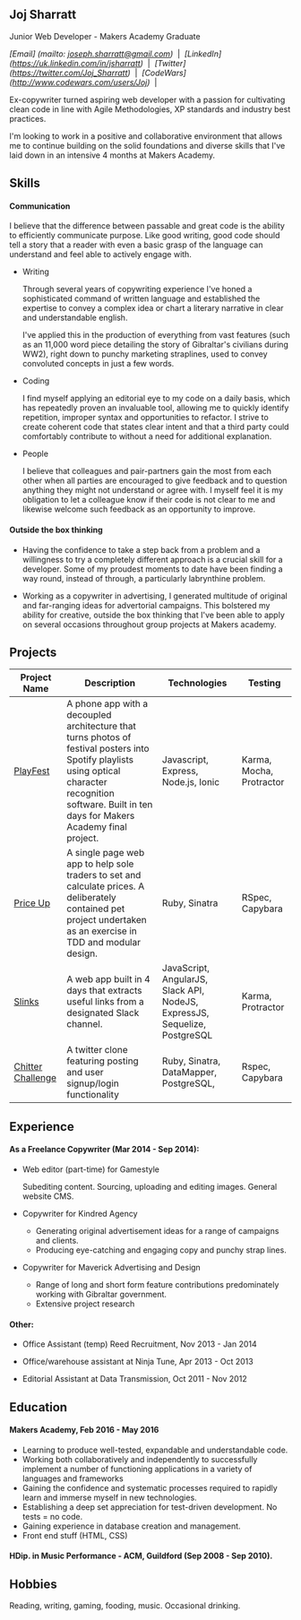 ## Joj Sharratt

Junior Web Developer - Makers Academy Graduate

_[Email] (mailto: joseph.sharratt@gmail.com)_ &nbsp;|&nbsp;
_[LinkedIn] (https://uk.linkedin.com/in/jsharratt)_ &nbsp;|&nbsp;
_[Twitter] (https://twitter.com/Joj_Sharratt)_ &nbsp;|&nbsp;
_[CodeWars] (http://www.codewars.com/users/Joj)_ &nbsp;|&nbsp;

Ex-copywriter turned aspiring web developer with a passion for cultivating clean code in line with Agile Methodologies, XP standards and industry best practices.

I'm looking to work in a positive and collaborative environment that allows me to continue building on the solid foundations and diverse skills that I've laid down in an intensive 4 months at Makers Academy.


## Skills

#### Communication

I believe that the difference between passable and great code is the ability to efficiently communicate  purpose. Like good writing, good code should tell a story that a reader with even a basic grasp of the language can understand and feel able to actively engage with.

* Writing

  Through several years of copywriting experience I've honed a sophisticated command of written language and established the expertise to convey a complex idea or chart a literary narrative in clear and understandable english.

  I've applied this in the production of everything from vast features (such as an 11,000 word piece detailing the story of Gibraltar's civilians during WW2), right down to punchy marketing straplines, used to convey convoluted concepts in just a few words.

* Coding

  I find myself applying an editorial eye to my code on a daily basis, which has repeatedly proven an invaluable tool, allowing me to quickly identify repetition, improper syntax and opportunities to refactor. I strive to create coherent code that states clear intent and that a third party could comfortably contribute to without a need for additional explanation.

* People

  I believe that colleagues and pair-partners gain the most from each other when all parties are encouraged to give feedback and to question anything they might not understand or agree with. I myself feel it is my obligation to let a colleague know if their code is not clear to me and likewise welcome such feedback as an opportunity to improve.


#### Outside the box thinking

  - Having the confidence to take a step back from a problem and a willingness to try a completely different approach is a crucial skill for a developer. Some of my proudest moments to date have been finding a way round, instead of through, a particularly labrynthine problem.

  - Working as a copywriter in advertising, I generated multitude of original and far-ranging ideas for advertorial campaigns. This bolstered my ability for creative, outside the box thinking that I've been able to apply on several occasions throughout group projects at Makers academy.

   <!-- e.g. (size recognition in Playfest, Baby Got Slack) -->

  <!-- - Repeatedly called on, throughout my adult life and including at Makers, to proof, edit and otherwise improve my friends' and colleagues' written work. -->

<!-- - Communication (giving/encouraging feedback, writing,
  passionately believe that if the purpose of a piece of code isn't immediately clear, then it needs to be refactored or rewritten. -->

## Projects


Project Name | Description | Technologies | Testing
--- | --- | --- | ---
[PlayFest](https://github.com/JojSh/playfest) | A phone app with a decoupled architecture that turns photos of festival posters into Spotify playlists using optical character recognition software. Built in ten days for Makers Academy final project. | Javascript, Express, Node.js, Ionic  | Karma, Mocha, Protractor
[Price Up](https://github.com/JojSh/price_up) | A single page web app to help sole traders to set and calculate prices. A deliberately contained pet project undertaken as an exercise in TDD and modular design. | Ruby, Sinatra | RSpec, Capybara
[Slinks](https://github.com/JojSh/slinks) | A web app built in 4 days that extracts useful links from a designated Slack channel. | JavaScript, AngularJS, Slack API, NodeJS, ExpressJS, Sequelize, PostgreSQL | Karma, Protractor
[Chitter Challenge](https://github.com/JojSh/chitter-challenge) | A twitter clone featuring posting and user signup/login functionality | Ruby, Sinatra, DataMapper, PostgreSQL, | Rspec, Capybara



## Experience

#### As a Freelance Copywriter (Mar 2014 - Sep 2014):

* Web editor (part-time) for Gamestyle

  Subediting content. Sourcing, uploading and editing images. General website CMS.

* Copywriter for Kindred Agency

  - Generating original advertisement ideas for a range of campaigns and clients.
  - Producing eye-catching and engaging copy and punchy strap lines.

* Copywriter for Maverick Advertising and Design

  - Range of long and short form feature contributions predominately working with Gibraltar government.
  - Extensive project research

#### Other:

* Office Assistant (temp) Reed Recruitment, Nov 2013 - Jan 2014

* Office/warehouse assistant at Ninja Tune, Apr 2013 - Oct 2013

* Editorial Assistant at Data Transmission, Oct 2011 - Nov 2012


## Education

#### Makers Academy, Feb 2016 - May 2016

- Learning to produce well-tested, expandable and understandable code.
- Working both collaboratively and independently to successfully implement a number of functioning applications in a variety of languages and frameworks
- Gaining the confidence and systematic processes required to rapidly learn and immerse myself in new technologies.
- Establishing a deep set appreciation for test-driven development. No tests = no code.
- Gaining experience in database creation and management.
- Front end stuff (HTML, CSS)

#### HDip. in Music Performance - ACM, Guildford (Sep 2008 - Sep 2010).

## Hobbies

Reading, writing, gaming, fooding, music. Occasional drinking.
